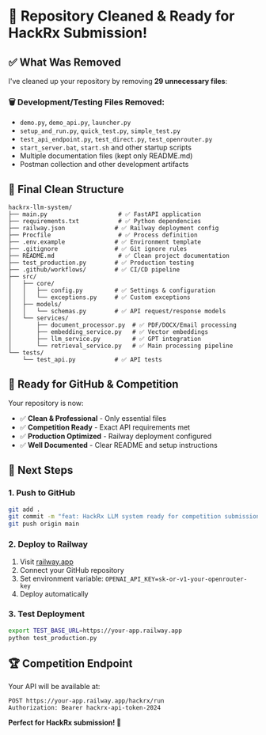 # 🎉 Repository Cleaned & Ready for HackRx Submission!

## ✅ What Was Removed

I've cleaned up your repository by removing **29 unnecessary files**:

### 🗑️ Development/Testing Files Removed:

- `demo.py`, `demo_api.py`, `launcher.py`
- `setup_and_run.py`, `quick_test.py`, `simple_test.py`
- `test_api_endpoint.py`, `test_direct.py`, `test_openrouter.py`
- `start_server.bat`, `start.sh` and other startup scripts
- Multiple documentation files (kept only README.md)
- Postman collection and other development artifacts

## 📁 Final Clean Structure

```
hackrx-llm-system/
├── main.py                    # ✅ FastAPI application
├── requirements.txt           # ✅ Python dependencies
├── railway.json              # ✅ Railway deployment config
├── Procfile                   # ✅ Process definition
├── .env.example              # ✅ Environment template
├── .gitignore                # ✅ Git ignore rules
├── README.md                  # ✅ Clean project documentation
├── test_production.py        # ✅ Production testing
├── .github/workflows/        # ✅ CI/CD pipeline
├── src/
│   ├── core/
│   │   ├── config.py         # ✅ Settings & configuration
│   │   └── exceptions.py     # ✅ Custom exceptions
│   ├── models/
│   │   └── schemas.py        # ✅ API request/response models
│   └── services/
│       ├── document_processor.py  # ✅ PDF/DOCX/Email processing
│       ├── embedding_service.py   # ✅ Vector embeddings
│       ├── llm_service.py         # ✅ GPT integration
│       └── retrieval_service.py   # ✅ Main processing pipeline
└── tests/
    └── test_api.py           # ✅ API tests
```

## 🚀 Ready for GitHub & Competition

Your repository is now:

- ✅ **Clean & Professional** - Only essential files
- ✅ **Competition Ready** - Exact API requirements met
- ✅ **Production Optimized** - Railway deployment configured
- ✅ **Well Documented** - Clear README and setup instructions

## 🎯 Next Steps

### 1. Push to GitHub

```bash
git add .
git commit -m "feat: HackRx LLM system ready for competition submission"
git push origin main
```

### 2. Deploy to Railway

1. Visit [railway.app](https://railway.app)
2. Connect your GitHub repository
3. Set environment variable: `OPENAI_API_KEY=sk-or-v1-your-openrouter-key`
4. Deploy automatically

### 3. Test Deployment

```bash
export TEST_BASE_URL=https://your-app.railway.app
python test_production.py
```

## 🏆 Competition Endpoint

Your API will be available at:

```
POST https://your-app.railway.app/hackrx/run
Authorization: Bearer hackrx-api-token-2024
```

**Perfect for HackRx submission! 🎯**
